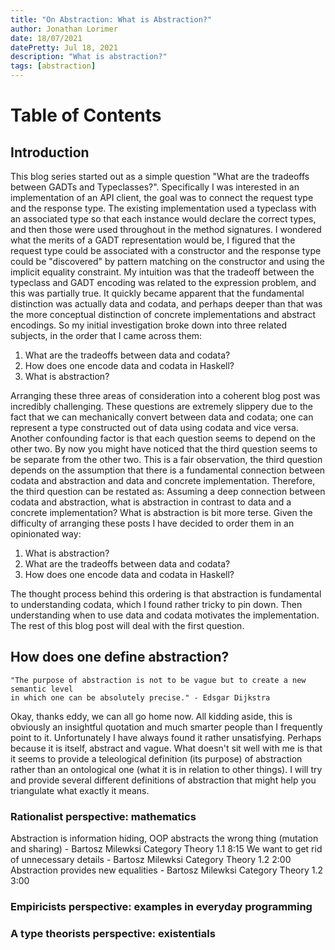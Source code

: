 ```yaml
---
title: "On Abstraction: What is Abstraction?"
author: Jonathan Lorimer
date: 18/07/2021
datePretty: Jul 18, 2021
description: "What is abstraction?"
tags: [abstraction]
---
```


# Table of Contents

## Introduction

This blog series started out as a simple question "What are the tradeoffs
between GADTs and Typeclasses?". Specifically I was interested in an
implementation of an API client, the goal was to connect the request type and
the response type. The existing implementation used a typeclass with an
associated type so that each instance would declare the correct types, and then
those were used throughout in the method signatures. I wondered what the merits of
a GADT representation would be, I figured that the request type could be
associated with a constructor and the response type could be "discovered" by
pattern matching on the constructor and using the implicit equality constraint.
My intuition was that the tradeoff between the typeclass and GADT encoding was
related to the expression problem, and this was partially true. It quickly
became apparent that the fundamental distinction was actually data and codata,
and perhaps deeper than that was the more conceptual distinction of concrete
implementations and abstract encodings. So my initial investigation broke down
into three related subjects, in the order that I came across them:

1. What are the tradeoffs between data and codata?
2. How does one encode data and codata in Haskell?
3. What is abstraction?

Arranging these three areas of consideration into a coherent blog post was
incredibly challenging. These questions are extremely slippery due to the fact
that we can mechanically convert between data and codata; one can represent a
type constructed out of data using codata and vice versa. Another confounding
factor is that each question seems to depend on the other two. By now you might
have noticed that the third question seems to be separate from the other two.
This is a fair observation, the third question depends on the assumption that
there is a fundamental connection between codata and abstraction and data and
concrete implementation. Therefore, the third question can be restated as:
Assuming a deep connection between codata and abstraction, what is abstraction
in contrast to data and a concrete implementation? What is abstraction is bit
more terse. Given the difficulty of arranging these posts I have decided to
order them in an opinionated way:

1. What is abstraction?
2. What are the tradeoffs between data and codata?
3. How does one encode data and codata in Haskell?

The thought process behind this ordering is that abstraction is fundamental to
understanding codata, which I found rather tricky to pin down. Then
understanding when to use data and codata motivates the implementation. The rest
of this blog post will deal with the first question.

## How does one define abstraction?

```
"The purpose of abstraction is not to be vague but to create a new semantic level
in which one can be absolutely precise." - Edsgar Dijkstra
```

Okay, thanks eddy, we can all go home now. All kidding aside, this is obviously
an insightful quotation and much smarter people than I frequently point to it.
Unfortunately I have always found it rather unsatisfying. Perhaps because it is
itself, abstract and vague. What doesn't sit well with me is that it seems to
provide a teleological definition (its purpose) of abstraction rather than an
ontological one (what it is in relation to other things). I will try and provide
several different definitions of abstraction that might help you triangulate
what exactly it means.

### Rationalist perspective: mathematics

Abstraction is information hiding, OOP abstracts the wrong thing (mutation
and sharing) - Bartosz Milewksi Category Theory 1.1 8:15
We want to get rid of unnecessary details - Bartosz Milewksi Category Theory 1.2 2:00
Abstraction provides new equalities - Bartosz Milewksi Category Theory 1.2 3:00

### Empiricists perspective: examples in everyday programming

### A type theorists perspective: existentials





